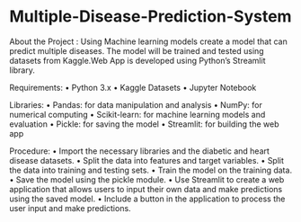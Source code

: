 # Multiple-Disease-Prediction-System
About the Project : Using Machine learning models create a model that can predict multiple diseases. The model will be trained and tested using datasets from Kaggle.Web App is developed using Python’s Streamlit library.

Requirements: • Python 3.x • Kaggle Datasets • Jupyter Notebook

Libraries: • Pandas: for data manipulation and analysis • NumPy: for numerical computing • Scikit-learn: for machine learning models and evaluation • Pickle: for saving the model • Streamlit: for building the web app

Procedure: • Import the necessary libraries and the diabetic and heart disease datasets. • Split the data into features and target variables. • Split the data into training and testing sets. • Train the model on the training data. • Save the model using the pickle module. • Use Streamlit to create a web application that allows users to input their own data and make predictions using the saved model. • Include a button in the application to process the user input and make predictions.
